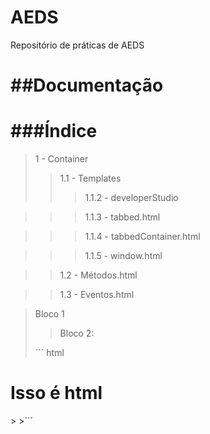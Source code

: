 AEDS
====

Repositório de práticas de AEDS

##Documentação
==================
>
###Índice
=================
>
> 1 - Container
>> 1.1 - Templates
>>> 1.1.2 - developerStudio

>>> 1.1.3 - tabbed.html

>>> 1.1.4 - tabbedContainer.html

>>> 1.1.5 - window.html

>> 1.2 - Métodos.html

>> 1.3 - Eventos.html


> Bloco 1
>> Bloco 2:
>
>´´´ html
<h1> Isso é html </h1>
>
>´´´ 
